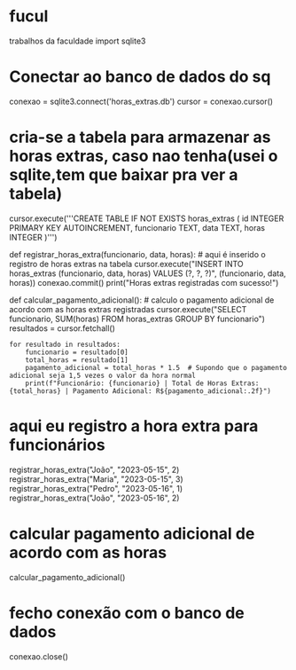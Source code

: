 # fucul
trabalhos da faculdade
import sqlite3

# Conectar ao banco de dados do sq
conexao = sqlite3.connect('horas_extras.db')
cursor = conexao.cursor()

# cria-se a tabela para armazenar as horas extras, caso nao tenha(usei o sqlite,tem que baixar pra ver a tabela)
cursor.execute('''CREATE TABLE IF NOT EXISTS horas_extras (
                    id INTEGER PRIMARY KEY AUTOINCREMENT,
                    funcionario TEXT,
                    data TEXT,
                    horas INTEGER
                )''')

def registrar_horas_extra(funcionario, data, horas):
    # aqui é inserido o registro de horas extras na tabela
    cursor.execute("INSERT INTO horas_extras (funcionario, data, horas) VALUES (?, ?, ?)", (funcionario, data, horas))
    conexao.commit()
    print("Horas extras registradas com sucesso!")

def calcular_pagamento_adicional():
    # calculo o pagamento adicional de acordo com as horas extras registradas
    cursor.execute("SELECT funcionario, SUM(horas) FROM horas_extras GROUP BY funcionario")
    resultados = cursor.fetchall()
    
    for resultado in resultados:
        funcionario = resultado[0]
        total_horas = resultado[1]
        pagamento_adicional = total_horas * 1.5  # Supondo que o pagamento adicional seja 1,5 vezes o valor da hora normal
        print(f"Funcionário: {funcionario} | Total de Horas Extras: {total_horas} | Pagamento Adicional: R${pagamento_adicional:.2f}")

# aqui eu registro a hora extra para funcionários
registrar_horas_extra("João", "2023-05-15", 2)
registrar_horas_extra("Maria", "2023-05-15", 3)
registrar_horas_extra("Pedro", "2023-05-16", 1)
registrar_horas_extra("João", "2023-05-16", 2)

# calcular pagamento adicional de acordo com as horas
calcular_pagamento_adicional()

# fecho conexão com o banco de dados
conexao.close()
